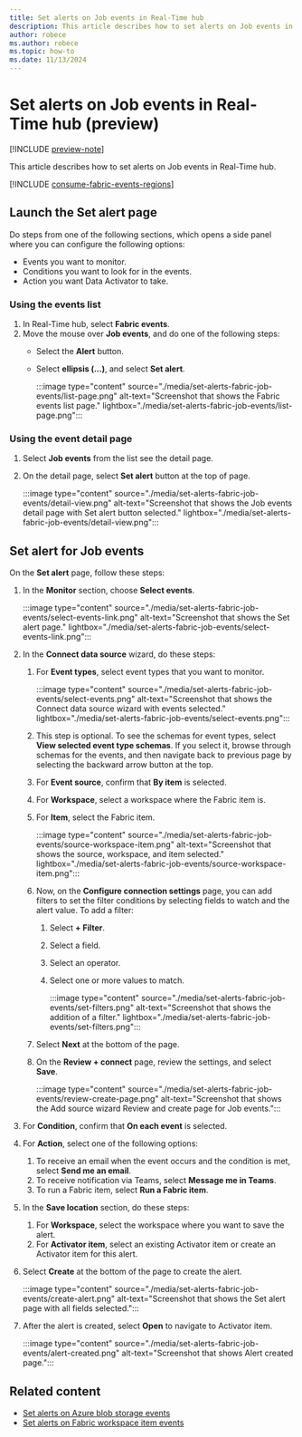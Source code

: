 ```yaml
---
title: Set alerts on Job events in Real-Time hub
description: This article describes how to set alerts on Job events in Real-Time hub.
author: robece
ms.author: robece
ms.topic: how-to
ms.date: 11/13/2024
---
```


# Set alerts on Job events in Real-Time hub (preview)

[!INCLUDE [preview-note](./includes/preview-note.md)]

This article describes how to set alerts on Job events in Real-Time hub.

[!INCLUDE [consume-fabric-events-regions](./includes/consume-fabric-events-regions.md)]

## Launch the Set alert page

Do steps from one of the following sections, which opens a side panel where you can configure the following options:

- Events you want to monitor.
- Conditions you want to look for in the events.
- Action you want Data Activator to take.

### Using the events list

1. In Real-Time hub, select **Fabric events**.
1. Move the mouse over **Job events**, and do one of the following steps:
    - Select the **Alert** button.
    - Select **ellipsis (...)**, and select **Set alert**.

        :::image type="content" source="./media/set-alerts-fabric-job-events/list-page.png" alt-text="Screenshot that shows the Fabric events list page." lightbox="./media/set-alerts-fabric-job-events/list-page.png":::
    

### Using the event detail page

1. Select **Job events** from the list see the detail page.
1. On the detail page, select **Set alert** button at the top of page.

    :::image type="content" source="./media/set-alerts-fabric-job-events/detail-view.png" alt-text="Screenshot that shows the Job events detail page with Set alert button selected." lightbox="./media/set-alerts-fabric-job-events/detail-view.png":::

## Set alert for Job events

On the **Set alert** page, follow these steps:

1. In the **Monitor** section, choose **Select events**.

    :::image type="content" source="./media/set-alerts-fabric-job-events/select-events-link.png" alt-text="Screenshot that shows the Set alert page." lightbox="./media/set-alerts-fabric-job-events/select-events-link.png":::    
1. In the **Connect data source** wizard, do these steps:
    1. For **Event types**, select event types that you want to monitor.
    
        :::image type="content" source="./media/set-alerts-fabric-job-events/select-events.png" alt-text="Screenshot that shows the Connect data source wizard with events selected." lightbox="./media/set-alerts-fabric-job-events/select-events.png":::    
    1. This step is optional. To see the schemas for event types,  select **View selected event type schemas**. If you select it, browse through schemas for the events, and then navigate back to previous page by selecting the backward arrow button at the top. 
    1. For **Event source**, confirm that **By item** is selected. 
    1. For **Workspace**, select a workspace where the Fabric item is. 
    1. For **Item**, select the Fabric item. 
    
        :::image type="content" source="./media/set-alerts-fabric-job-events/source-workspace-item.png" alt-text="Screenshot that shows the source, workspace, and item selected." lightbox="./media/set-alerts-fabric-job-events/source-workspace-item.png":::            
    1. Now, on the **Configure connection settings** page, you can add filters to set the filter conditions by selecting fields to watch and the alert value. To add a filter:
        1. Select **+ Filter**. 
        1. Select a field.
        1. Select an operator.
        1. Select one or more values to match. 
 
            :::image type="content" source="./media/set-alerts-fabric-job-events/set-filters.png" alt-text="Screenshot that shows the addition of a filter." lightbox="./media/set-alerts-fabric-job-events/set-filters.png":::                 
    1. Select **Next** at the bottom of the page. 
    1. On the **Review + connect** page, review the settings, and select **Save**.
    
        :::image type="content" source="./media/set-alerts-fabric-job-events/review-create-page.png" alt-text="Screenshot that shows the Add source wizard Review and create page for Job events.":::        
1. For **Condition**, confirm that **On each event** is selected.
1. For **Action**, select one of the following options:
    1. To receive an email when the event occurs and the condition is met, select **Send me an email**.
    1. To receive notification via Teams, select **Message me in Teams**.
    1. To run a Fabric item, select **Run a Fabric item**.
1. In the **Save location** section, do these steps:
    1. For **Workspace**, select the workspace where you want to save the alert.
    1. For **Activator item**, select an existing Activator item or create an Activator item for this alert.
1. Select **Create** at the bottom of the page to create the alert.

    :::image type="content" source="./media/set-alerts-fabric-job-events/create-alert.png" alt-text="Screenshot that shows the Set alert page with all fields selected.":::        
1. After the alert is created, select **Open** to navigate to Activator item.

    :::image type="content" source="./media/set-alerts-fabric-job-events/alert-created.png" alt-text="Screenshot that shows Alert created page.":::        


## Related content

- [Set alerts on Azure blob storage events](set-alerts-azure-blob-storage-events.md)
- [Set alerts on Fabric workspace item events](set-alerts-fabric-workspace-item-events.md)
